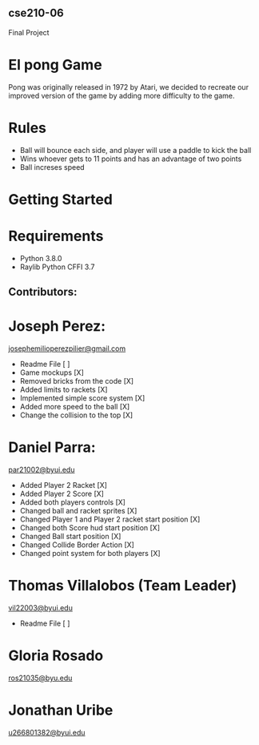 ## cse210-06
Final Project

# El pong Game
Pong was originally released in 1972 by Atari, we decided to recreate our improved version of the game by adding more difficulty to the game.

# Rules
- Ball will bounce each side, and player will use a paddle to kick the ball
- Wins whoever gets to 11 points and has an advantage of two points
- Ball increses speed

# Getting Started

# Requirements
- Python 3.8.0
- Raylib Python CFFI 3.7

## Contributors:

# Joseph Perez:
josephemilioperezpilier@gmail.com
- Readme File [ ]
- Game mockups [X]
- Removed bricks from the code [X]
- Added limits to rackets [X]
- Implemented simple score system [X]
- Added more speed to the ball [X]
- Change the collision to the top [X]

# Daniel Parra:
par21002@byui.edu
- Added Player 2 Racket [X]
- Added Player 2 Score [X]
- Added both players controls [X]
- Changed ball and racket sprites [X]
- Changed Player 1 and Player 2 racket start position [X]
- Changed both Score hud start position [X]
- Changed Ball start position [X]
- Changed Collide Border Action [X]
- Changed point system for both players [X]

# Thomas Villalobos (Team Leader)
vil22003@byui.edu
- Readme File [ ]

# Gloria Rosado
ros21035@byu.edu

# Jonathan Uribe
u266801382@byui.edu
